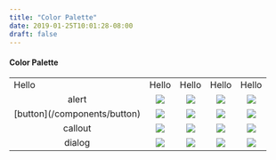 ```yaml
---
title: "Color Palette"
date: 2019-01-25T10:01:28-08:00
draft: false
---
```


<h4>Color Palette</h4>
<div class="color-palette-table">
        <table style="border-style: none;">
        <tr>
            <td>Hello</td>
            <td>Hello</td>
            <td>Hello</td>
            <td>Hello</td>
            <td>Hello</td>
        </tr>
        <tr align="center">
            <td>alert</td>
            <td><img src="svgs/cs-done.svg"></td> 
            <td><img src="svgs/cs-queue.svg"></td> 
            <td><img src="svgs/cs-queue.svg"></td> 
            <td><img src="svgs/cs-circle.svg"></td> 
        </tr>
        <tr align="center">
            <td>[button](/components/button)</td>
            <td><img src="svgs/cs-done.svg"></td> 
            <td><img src="svgs/cs-done.svg"></td> 
            <td><img src="svgs/cs-done.svg"></td> 
            <td><img src="svgs/cs-done.svg"></td> 
        </tr>
        <tr align="center">
            <td>callout</td>
            <td><img src="svgs/cs-progress.svg"></td> 
            <td><img src="svgs/cs-progress.svg"></td> 
            <td><img src="svgs/cs-circle.svg"></td> 
            <td><img src="svgs/cs-circle.svg"></td> 
        </tr>
        <tr align="center">
            <td>dialog</td>
            <td><img src="svgs/cs-progress.svg"></td> 
            <td><img src="svgs/cs-progress.svg"></td> 
            <td><img src="svgs/cs-queue.svg"></td> 
            <td><img src="svgs/cs-circle.svg"></td> 
        </tr>
    </table>
</div>